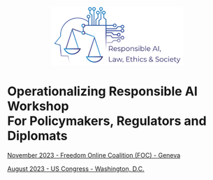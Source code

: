 <div style="text-align: center;">
    <img src="assets/logo.png" alt="Responsible AI, Law, Ethics & Society Logo" style="width:300px;">
</div>

# Operationalizing Responsible AI Workshop <br> For Policymakers, Regulators and Diplomats

[November 2023 - Freedom Online Coalition (FOC) - Geneva](23-foc)

[August 2023 - US Congress - Washington, D.C.](23-congress)
